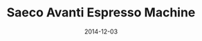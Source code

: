 ---
layout: portfolio
modal-id: saecoavanti
date: 2014-12-03
title: Saeco Avanti Espresso Machine
img: SaecoAvanti_poster.jpg
alt: image-alt
project-date: September 2014
client: Royal Philips
clienturl: http://www.philips.com
appstore: Google Play
appstoreurl: https://play.google.com/store/apps/details?id=com.philips.cl.di.saecoavanti
description: Android app to control a Saeco Avanti Espresso machine via Bluetooth LE.
---